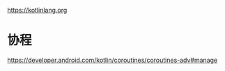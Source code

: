 https://kotlinlang.org


# 协程
https://developer.android.com/kotlin/coroutines/coroutines-adv#manage

